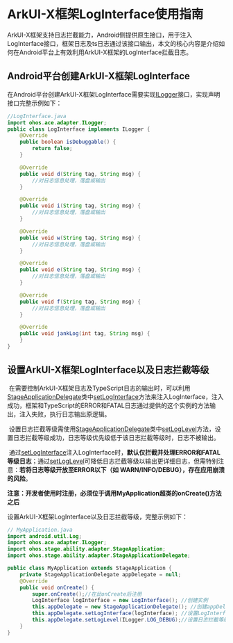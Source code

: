 # ArkUI-X框架LogInterface使用指南

ArkUI-X框架支持日志拦截能力，Android侧提供原生接口，用于注入LogInterface接口，框架日志及ts日志通过该接口输出，本文的核心内容是介绍如何在Android平台上有效利用ArkUI-X框架的LogInterface拦截日志。

## Android平台创建ArkUI-X框架LogInterface

在Android平台创建ArkUI-X框架LogInterface需要实现[ILogger](../reference/arkui-for-android/ILogger.md)接口，实现声明接口完整示例如下：

```java
//LogInterface.java
import ohos.ace.adapter.ILogger;
public class LogInterface implements ILogger {
    @Override
    public boolean isDebuggable() {
        return false;
    }

    @Override
    public void d(String tag, String msg) {
        //对日志信息处理，落盘或输出
    }

    @Override
    public void i(String tag, String msg) {
        //对日志信息处理，落盘或输出
    }

    @Override
    public void w(String tag, String msg) {
        //对日志信息处理，落盘或输出
    }

    @Override
    public void e(String tag, String msg) {
        //对日志信息处理，落盘或输出
    }

    @Override
    public void f(String tag, String msg) {
        //对日志信息处理，落盘或输出
    }

    @Override
    public void jankLog(int tag, String msg) {
    }
}
```

## 设置ArkUI-X框架LogInterface以及日志拦截等级

​		在需要控制ArkUI-X框架日志及TypeScript日志的输出时，可以利用[StageApplicationDelegate](../reference/arkui-for-android/StageApplicationDelegate.md)类中[setLogInterface](../reference/arkui-for-android/StageApplicationDelegate.md)方法来注入LogInterface，注入成功，框架和TypeScript的ERROR和FATAL日志通过提供的这个实例的方法输出，注入失败，执行日志输出原逻辑。

​		设置日志拦截等级需使用[StageApplicationDelegate](../reference/arkui-for-android/StageApplicationDelegate.md)类中[setLogLevel](../reference/arkui-for-android/StageApplicationDelegate.md)方法，设置日志拦截等级成功，日志等级优先级低于该日志拦截等级时，日志不被输出。

​		通过[setLogInterface](../reference/arkui-for-android/StageApplicationDelegate.md)注入LogInterface时，**默认仅拦截并处理ERROR和FATAL等级日志**；通过[setLogLevel](../reference/arkui-for-android/StageApplicationDelegate.md)可降低日志拦截等级以输出更详细日志，但需特别注意：**若将日志等级开放至ERROR以下（如 WARN/INFO/DEBUG），存在应用崩溃的风险**。

**注意：开发者使用时注册，必须位于调用MyApplication超类的onCreate()方法之后**

设置ArkUI-X框架LogInterface以及日志拦截等级，完整示例如下：

```java
// MyApplication.java
import android.util.Log;
import ohos.ace.adapter.ILogger;
import ohos.stage.ability.adapter.StageApplication;
import ohos.stage.ability.adapter.StageApplicationDelegate;

public class MyApplication extends StageApplication {
    private StageApplicationDelegate appDelegate = null;
    @Override
    public void onCreate() {
        super.onCreate();//在此onCreate后注册
        LogInterface logInterface = new LogInterface(); //创建实例
        this.appDelegate = new StageApplicationDelegate(); //创建appDelegate
        this.appDelegate.setLogInterface(logInterface); //设置LogInterface
        this.appDelegate.setLogLevel(ILogger.LOG_DEBUG);//设置日志拦截等级
    }
}
```







